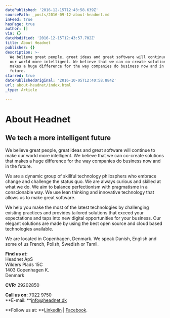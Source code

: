 ```yaml
---
datePublished: '2016-12-15T12:43:58.639Z'
sourcePath: _posts/2016-09-12-about-headnet.md
inFeed: true
hasPage: true
author: []
via: {}
dateModified: '2016-12-15T12:43:57.702Z'
title: About Headnet
publisher: {}
description: >-
  We believe great people, great ideas and great software will continue to make
  our world more intelligent. We believe that we can co-create solutions that
  makes a huge difference for the way companies do business now and in the
  future.
starred: true
datePublishedOriginal: '2016-10-05T12:40:58.884Z'
url: about-headnet/index.html
_type: Article

---
```

# About Headnet

## We tech a more intelligent future

We believe great people, great ideas and great software will continue to make our world more intelligent. We believe that we can co-create solutions that makes a huge difference for the way companies do business now and in the future.

We are a dynamic group of skillful technology philosphers who embrace change and challenge the status quo. We are always curious and skilled at what we do. We aim to balance perfectionism with pragmatisme in a conscionable way. We use lean thinking and innovative technology that allows us to make great software.

We help you make the most of the latest technologies by challenging existing practices and provides tailored solutions that exceed your expectations and taps into new digital opportunities for your business. Our elegant solutions are made by using the best open source and cloud based technologies available.

We are located in Copenhagen, Denmark. We speak Danish, English and some of us French, Polish, Swedish or Tamil.

**Find us at:**  
Headnet ApS  
Wilders Plads 15C  
1403 Copenhagen K.  
Denmark

**CVR:** 29202850

**Call us on:** 7022 9750  
**E-mail: **[info@headnet.dk][0]

**Follow us at: **[LinkedIn][1] | [Facebook][2].

[0]: http://info@headnet.dk/ "info@headnet.dk"
[1]: https://www.linkedin.com/company/1130893?trk=tyah&trkInfo=clickedVertical%3Acompany%2Cidx%3A1-1-1%2CtarId%3A1436960512883%2Ctas%3Aheadnet "LinkedIn"
[2]: https://www.facebook.com/headnetdk "Facebook"